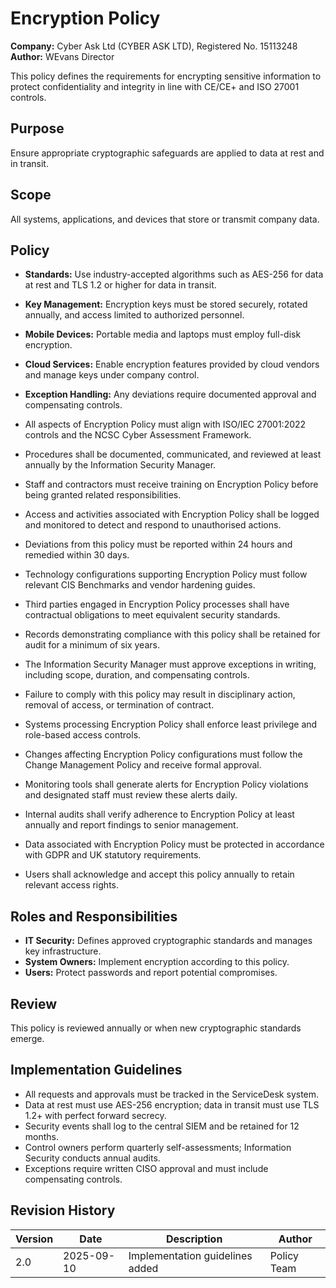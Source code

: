 # Encryption Policy

**Company:** Cyber Ask Ltd (CYBER ASK LTD), Registered No. 15113248  
**Author:** WEvans Director

This policy defines the requirements for encrypting sensitive information to protect confidentiality and integrity in line with CE/CE+ and ISO 27001 controls.

## Purpose

Ensure appropriate cryptographic safeguards are applied to data at rest and in transit.

## Scope

All systems, applications, and devices that store or transmit company data.

## Policy
- **Standards:** Use industry-accepted algorithms such as AES-256 for data at rest and TLS 1.2 or higher for data in transit.
- **Key Management:** Encryption keys must be stored securely, rotated annually, and access limited to authorized personnel.
- **Mobile Devices:** Portable media and laptops must employ full-disk encryption.
- **Cloud Services:** Enable encryption features provided by cloud vendors and manage keys under company control.
- **Exception Handling:** Any deviations require documented approval and compensating controls.

- All aspects of Encryption Policy must align with ISO/IEC 27001:2022 controls and the NCSC Cyber Assessment Framework.
- Procedures shall be documented, communicated, and reviewed at least annually by the Information Security Manager.
- Staff and contractors must receive training on Encryption Policy before being granted related responsibilities.
- Access and activities associated with Encryption Policy shall be logged and monitored to detect and respond to unauthorised actions.
- Deviations from this policy must be reported within 24 hours and remedied within 30 days.
- Technology configurations supporting Encryption Policy must follow relevant CIS Benchmarks and vendor hardening guides.
- Third parties engaged in Encryption Policy processes shall have contractual obligations to meet equivalent security standards.
- Records demonstrating compliance with this policy shall be retained for audit for a minimum of six years.
- The Information Security Manager must approve exceptions in writing, including scope, duration, and compensating controls.
- Failure to comply with this policy may result in disciplinary action, removal of access, or termination of contract.

- Systems processing Encryption Policy shall enforce least privilege and role-based access controls.
- Changes affecting Encryption Policy configurations must follow the Change Management Policy and receive formal approval.
- Monitoring tools shall generate alerts for Encryption Policy violations and designated staff must review these alerts daily.
- Internal audits shall verify adherence to Encryption Policy at least annually and report findings to senior management.
- Data associated with Encryption Policy must be protected in accordance with GDPR and UK statutory requirements.
- Users shall acknowledge and accept this policy annually to retain relevant access rights.

## Roles and Responsibilities

- **IT Security:** Defines approved cryptographic standards and manages key infrastructure.
- **System Owners:** Implement encryption according to this policy.
- **Users:** Protect passwords and report potential compromises.

## Review

This policy is reviewed annually or when new cryptographic standards emerge.

## Implementation Guidelines
- All requests and approvals must be tracked in the ServiceDesk system.
- Data at rest must use AES-256 encryption; data in transit must use TLS 1.2+ with perfect forward secrecy.
- Security events shall log to the central SIEM and be retained for 12 months.
- Control owners perform quarterly self-assessments; Information Security conducts annual audits.
- Exceptions require written CISO approval and must include compensating controls.

## Revision History

| Version | Date | Description | Author |
| ------- | ---------- | ----------------------- | ------ |
| 2.0     | 2025-09-10 | Implementation guidelines added | Policy Team |
